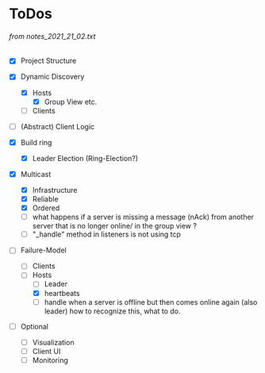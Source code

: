 # ToDos

###### _from notes_2021_21_02.txt_

- [x] Project Structure
- [x] Dynamic Discovery
    - [x] Hosts
        - [x] Group View etc.
    - [ ] Clients
- [ ] (Abstract) Client Logic

- [x] Build ring
    - [x] Leader Election (Ring-Election?)

- [x] Multicast
    - [x] Infrastructure
    - [x] Reliable
    - [x] Ordered
    - [ ] what happens if a server is missing a message (nAck) from another server that is no longer online/ in the group view ?
    - [ ] "_handle" method in listeners is not using tcp

- [ ] Failure-Model
    - [ ] Clients
    - [ ] Hosts
        - [ ] Leader
        - [x] heartbeats
        - [ ] handle when a server is offline but then comes online again (also leader) how to recognize this, what to do.

- [ ] Optional
    - [ ] Visualization
    - [ ] Client UI
    - [ ] Monitoring